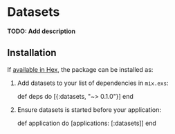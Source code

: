 # Datasets

**TODO: Add description**

## Installation

If [available in Hex](https://hex.pm/docs/publish), the package can be installed as:

  1. Add datasets to your list of dependencies in `mix.exs`:

        def deps do
          [{:datasets, "~> 0.1.0"}]
        end

  2. Ensure datasets is started before your application:

        def application do
          [applications: [:datasets]]
        end

